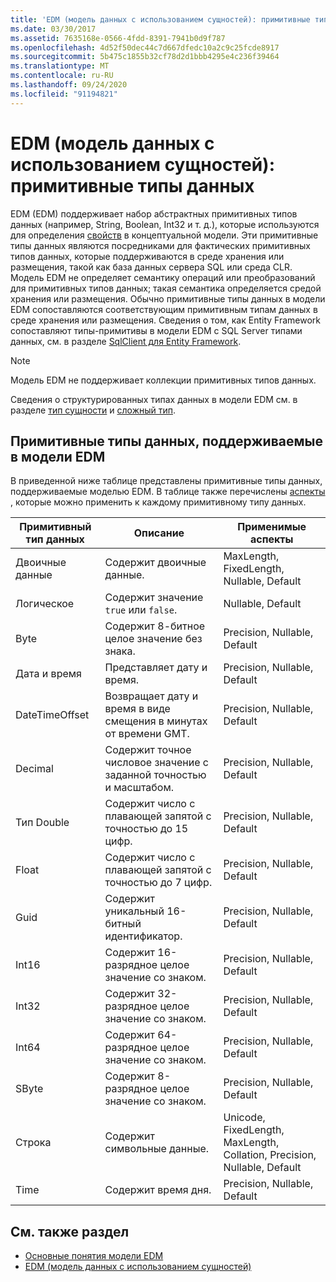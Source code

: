 ```yaml
---
title: 'EDM (модель данных с использованием сущностей): примитивные типы данных'
ms.date: 03/30/2017
ms.assetid: 7635168e-0566-4fdd-8391-7941b0d9f787
ms.openlocfilehash: 4d52f50dec44c7d667dfedc10a2c9c25fcde8917
ms.sourcegitcommit: 5b475c1855b32cf78d2d1bbb4295e4c236f39464
ms.translationtype: MT
ms.contentlocale: ru-RU
ms.lasthandoff: 09/24/2020
ms.locfileid: "91194821"
---
```

# <a name="entity-data-model-primitive-data-types"></a>EDM (модель данных с использованием сущностей): примитивные типы данных

EDM (EDM) поддерживает набор абстрактных примитивных типов данных (например, String, Boolean, Int32 и т. д.), которые используются для определения [свойств](property.md) в концептуальной модели. Эти примитивные типы данных являются посредниками для фактических примитивных типов данных, которые поддерживаются в среде хранения или размещения, такой как база данных сервера SQL или среда CLR. Модель EDM не определяет семантику операций или преобразований для примитивных типов данных; такая семантика определяется средой хранения или размещения. Обычно примитивные типы данных в модели EDM сопоставляются соответствующим примитивным типам данных в среде хранения или размещения. Сведения о том, как Entity Framework сопоставляют типы-примитивы в модели EDM с SQL Server типами данных, см. в разделе [SqlClient для Entity Framework](./ef/sqlclient-for-ef-types.md).  
  
> [!NOTE]
> Модель EDM не поддерживает коллекции примитивных типов данных.  
  
 Сведения о структурированных типах данных в модели EDM см. в разделе [тип сущности](entity-type.md) и [сложный тип](complex-type.md).  
  
## <a name="primitive-data-types-supported-in-the-entity-data-model"></a>Примитивные типы данных, поддерживаемые в модели EDM  

 В приведенной ниже таблице представлены примитивные типы данных, поддерживаемые моделью EDM. В таблице также перечислены [аспекты](facet.md) , которые можно применить к каждому примитивному типу данных.  
  
|Примитивный тип данных|Описание|Применимые аспекты|  
|-------------------------|-----------------|-----------------------|  
|Двоичные данные|Содержит двоичные данные.|MaxLength, FixedLength, Nullable, Default|  
|Логическое|Содержит значение `true` или `false`.|Nullable, Default|  
|Byte|Содержит 8-битное целое значение без знака.|Precision, Nullable, Default|  
|Дата и время|Представляет дату и время.|Precision, Nullable, Default|  
|DateTimeOffset|Возвращает дату и время в виде смещения в минутах от времени GMT.|Precision, Nullable, Default|  
|Decimal|Содержит точное числовое значение с заданной точностью и масштабом.|Precision, Nullable, Default|  
|Тип Double|Содержит число с плавающей запятой с точностью до 15 цифр.|Precision, Nullable, Default|  
|Float|Содержит число с плавающей запятой с точностью до 7 цифр.|Precision, Nullable, Default|  
|Guid|Содержит уникальный 16-битный идентификатор.|Precision, Nullable, Default|  
|Int16|Содержит 16-разрядное целое значение со знаком.|Precision, Nullable, Default|  
|Int32|Содержит 32-разрядное целое значение со знаком.|Precision, Nullable, Default|  
|Int64|Содержит 64-разрядное целое значение со знаком.|Precision, Nullable, Default|  
|SByte|Содержит 8-разрядное целое значение со знаком.|Precision, Nullable, Default|  
|Строка|Содержит символьные данные.|Unicode, FixedLength, MaxLength, Collation, Precision, Nullable, Default|  
|Time|Содержит время дня.|Precision, Nullable, Default|  
  
## <a name="see-also"></a>См. также раздел

- [Основные понятия модели EDM](entity-data-model-key-concepts.md)
- [EDM (модель данных с использованием сущностей)](entity-data-model.md)
